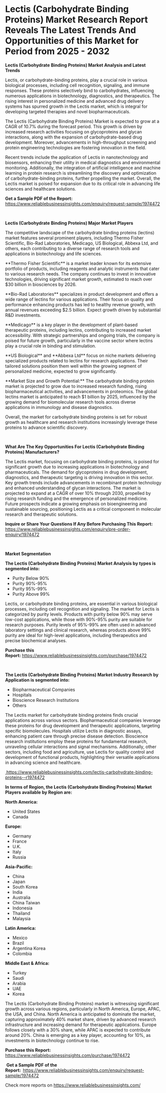 <p><h1>Lectis (Carbohydrate Binding Proteins) Market Research Report Reveals The Latest Trends And Opportunities of this Market for Period from 2025 - 2032</h1></p><p><strong>Lectis (Carbohydrate Binding Proteins) Market Analysis and Latest Trends</strong></p>
<p><p>Lectis, or carbohydrate-binding proteins, play a crucial role in various biological processes, including cell recognition, signaling, and immune responses. These proteins selectively bind to carbohydrates, influencing numerous applications in biotechnology, diagnostics, and therapeutics. The rising interest in personalized medicine and advanced drug delivery systems has spurred growth in the Lectis market, which is integral for developing targeted therapies and novel biopharmaceuticals.</p><p>The Lectis (Carbohydrate Binding Proteins) Market is expected to grow at a CAGR of 10.7% during the forecast period. This growth is driven by increased research activities focusing on glycoproteins and glycan interactions, along with the expansion of carbohydrate-based drug development. Moreover, advancements in high-throughput screening and protein engineering technologies are fostering innovation in the field. </p><p>Recent trends include the application of Lectis in nanotechnology and biosensors, enhancing their utility in medical diagnostics and environmental monitoring. Additionally, the integration of artificial intelligence and machine learning in protein research is streamlining the discovery and optimization of carbohydrate-binding proteins, further propelling the market. Overall, the Lectis market is poised for expansion due to its critical role in advancing life sciences and healthcare solutions.</p></p>
<p><strong>Get a Sample PDF of the Report:&nbsp;</strong> <a href="https://www.reliablebusinessinsights.com/enquiry/request-sample/1974472?utm_campaign=3003&utm_medium=2&utm_source=Github&utm_content=ia&utm_term=09032025&utm_id=lectis-carbohydrate-binding-proteins">https://www.reliablebusinessinsights.com/enquiry/request-sample/1974472</a></p>
<p>&nbsp;</p>
<p><strong>Lectis (Carbohydrate Binding Proteins) Major Market Players</strong></p>
<p><p>The competitive landscape of the carbohydrate binding proteins (lectins) market features several prominent players, including Thermo Fisher Scientific, Bio-Rad Laboratories, Medicago, US Biological, Abbexa Ltd, and others, each contributing to a diverse range of research tools and applications in biotechnology and life sciences.</p><p>**Thermo Fisher Scientific** is a market leader known for its extensive portfolio of products, including reagents and analytic instruments that cater to various research needs. The company continues to invest in innovative technologies, driving significant market growth, estimated to reach over $30 billion in biosciences by 2026.</p><p>**Bio-Rad Laboratories** specializes in product development and offers a wide range of lectins for various applications. Their focus on quality and performance enhancing products has led to healthy revenue growth, with annual revenues exceeding $2.5 billion. Expect growth driven by substantial R&D investments.</p><p>**Medicago** is a key player in the development of plant-based therapeutic proteins, including lectins, contributing to increased market accessibility. With strategic partnerships and ongoing trials, the company is poised for future growth, particularly in the vaccine sector where lectins play a crucial role in binding and stimulation.</p><p>**US Biological** and **Abbexa Ltd** focus on niche markets delivering specialized products related to lectins for research applications. Their tailored solutions position them well within the growing segment of personalized medicine, expected to grow significantly.</p><p>**Market Size and Growth Potential:** The carbohydrate binding protein market is projected to grow due to increased research funding, rising biopharmaceutical activities, and advancements in proteomics. The global lectins market is anticipated to reach $1 billion by 2025, influenced by the growing demand for biomolecular research tools across diverse applications in immunology and disease diagnostics. </p><p>Overall, the market for carbohydrate binding proteins is set for robust growth as healthcare and research institutions increasingly leverage these proteins to advance scientific discovery.</p></p>
<p>&nbsp;</p>
<p><strong>What Are The Key Opportunities For Lectis (Carbohydrate Binding Proteins) Manufacturers?</strong></p>
<p><p>The Lectis market, focusing on carbohydrate binding proteins, is poised for significant growth due to increasing applications in biotechnology and pharmaceuticals. The demand for glycoproteins in drug development, diagnostics, and therapeutic targeting is driving innovation in this sector. Key growth trends include advancements in recombinant protein technology and enhanced understanding of glycan interactions. The market is projected to expand at a CAGR of over 10% through 2030, propelled by rising research funding and the emergence of personalized medicine. Future prospects indicate a growing emphasis on bioengineering and sustainable sourcing, positioning Lectis as a critical component in molecular research and therapeutic solutions.</p></p>
<p><strong>Inquire or Share Your Questions If Any Before Purchasing This Report:</strong> <a href="https://www.reliablebusinessinsights.com/enquiry/pre-order-enquiry/1974472?utm_campaign=3003&utm_medium=2&utm_source=Github&utm_content=ia&utm_term=09032025&utm_id=lectis-carbohydrate-binding-proteins">https://www.reliablebusinessinsights.com/enquiry/pre-order-enquiry/1974472</a></p>
<p>&nbsp;</p>
<p><strong>Market Segmentation</strong></p>
<p><strong>The Lectis (Carbohydrate Binding Proteins) Market Analysis by types is segmented into:</strong></p>
<p><ul><li>Purity Below 90%</li><li>Purity 90%-95%</li><li>Purity 95%-99%</li><li>Purity Above 99%</li></ul></p>
<p><p>Lectis, or carbohydrate binding proteins, are essential in various biological processes, including cell recognition and signaling. The market for Lectis is categorized by purity levels. Products with purity below 90% may serve low-cost applications, while those with 90%-95% purity are suitable for research purposes. Purity levels of 95%-99% are often used in advanced laboratory settings and clinical research, whereas products above 99% purity are ideal for high-level applications, including therapeutics and precise biochemical analyses.</p></p>
<p><strong>Purchase this Report:&nbsp;</strong><a href="https://www.reliablebusinessinsights.com/purchase/1974472?utm_campaign=3003&utm_medium=2&utm_source=Github&utm_content=ia&utm_term=09032025&utm_id=lectis-carbohydrate-binding-proteins">https://www.reliablebusinessinsights.com/purchase/1974472</a></p>
<p>&nbsp;</p>
<p><strong>The Lectis (Carbohydrate Binding Proteins) Market Industry Research by Application is segmented into:</strong></p>
<p><ul><li>Biopharmaceutical Companies</li><li>Hospitals</li><li>Bioscience Research Institutions</li><li>Others</li></ul></p>
<p><p>The Lectis market for carbohydrate binding proteins finds crucial applications across various sectors. Biopharmaceutical companies leverage these proteins for drug development and therapeutic applications, targeting specific biomolecules. Hospitals utilize Lectis in diagnostic assays, enhancing patient care through precise disease detection. Bioscience research institutions employ these proteins for fundamental research, unraveling cellular interactions and signal mechanisms. Additionally, other sectors, including food and agriculture, use Lectis for quality control and development of functional products, highlighting their versatile applications in advancing science and healthcare.</p></p>
<p><a href="https://www.reliablebusinessinsights.com/lectis-carbohydrate-binding-proteins--r1974472?utm_campaign=3003&utm_medium=2&utm_source=Github&utm_content=ia&utm_term=09032025&utm_id=lectis-carbohydrate-binding-proteins">&nbsp;https://www.reliablebusinessinsights.com/lectis-carbohydrate-binding-proteins--r1974472</a></p>
<p><strong>In terms of Region, the Lectis (Carbohydrate Binding Proteins) Market Players available by Region are:</strong></p>
<p>
    <p> <strong> North America: </strong>
        <ul>
            <li>United States</li>
            <li>Canada</li>
        </ul>
        </p> 
    <p> <strong> Europe: </strong>
        <ul>
            <li>Germany</li>
            <li>France</li>
            <li>U.K.</li>
            <li>Italy</li>
            <li>Russia</li>
        </ul>
        </p> 
    <p> <strong> Asia-Pacific: </strong>
        <ul>
            <li>China</li>
            <li>Japan</li>
            <li>South Korea</li>
            <li>India</li>
            <li>Australia</li>
            <li>China Taiwan</li>
            <li>Indonesia</li>
            <li>Thailand</li>
            <li>Malaysia</li>
        </ul>
        </p> 
    <p> <strong> Latin America: </strong>
        <ul>
            <li>Mexico</li>
            <li>Brazil</li>
            <li>Argentina Korea</li>
            <li>Colombia</li>
        </ul>
        </p> 
    <p> <strong> Middle East & Africa: </strong>
        <ul>
            <li>Turkey</li>
            <li>Saudi</li>
            <li>Arabia</li>
            <li>UAE</li>
            <li>Korea</li>
        </ul>
    </p>
    </p>
<p><p>The Lectis (Carbohydrate Binding Proteins) market is witnessing significant growth across various regions, particularly in North America, Europe, APAC, the USA, and China. North America is anticipated to dominate the market, capturing approximately 40% market share, driven by advanced research infrastructure and increasing demand for therapeutic applications. Europe follows closely with a 30% share, while APAC is expected to contribute around 20%. China is emerging as a key player, accounting for 10%, as investments in biotechnology continue to rise.</p></p>
<p><strong>Purchase this Report: </strong><a href="https://www.reliablebusinessinsights.com/purchase/1974472?utm_campaign=3003&utm_medium=2&utm_source=Github&utm_content=ia&utm_term=09032025&utm_id=lectis-carbohydrate-binding-proteins">https://www.reliablebusinessinsights.com/purchase/1974472</a></p>
<p>&nbsp;<strong>Get a Sample PDF of the Report:&nbsp;&nbsp;</strong><a href="https://www.reliablebusinessinsights.com/enquiry/request-sample/1974472?utm_campaign=3003&utm_medium=2&utm_source=Github&utm_content=ia&utm_term=09032025&utm_id=lectis-carbohydrate-binding-proteins">https://www.reliablebusinessinsights.com/enquiry/request-sample/1974472</a></p>
<p><strong></strong></p>
<p>Check more reports on <a href="https://www.reliablebusinessinsights.com/?utm_campaign=3003&utm_medium=2&utm_source=Github&utm_content=ia&utm_term=09032025&utm_id=lectis-carbohydrate-binding-proteins">https://www.reliablebusinessinsights.com/</a></p>